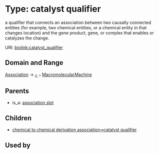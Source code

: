 
# Type: catalyst qualifier


a qualifier that connects an association between two causally connected entities (for example, two chemical entities, or a chemical entity in that changes location) and the gene product, gene, or complex that enables or catalyzes the change.

URI: [biolink:catalyst_qualifier](https://w3id.org/biolink/vocab/catalyst_qualifier)


## Domain and Range

[Association](Association.md) ->  <sub>0..*</sub> [MacromolecularMachine](MacromolecularMachine.md)

## Parents

 *  is_a: [association slot](association_slot.md)

## Children

 *  [chemical to chemical derivation association➞catalyst qualifier](chemical_to_chemical_derivation_association_catalyst_qualifier.md)

## Used by

